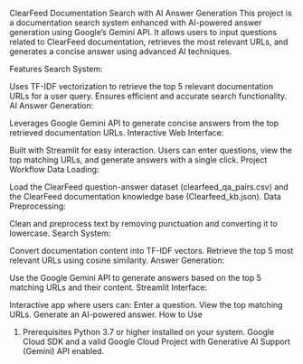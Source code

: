 ClearFeed Documentation Search with AI Answer Generation
This project is a documentation search system enhanced with AI-powered answer generation using Google’s Gemini API. It allows users to input questions related to ClearFeed documentation, retrieves the most relevant URLs, and generates a concise answer using advanced AI techniques.

Features
Search System:

Uses TF-IDF vectorization to retrieve the top 5 relevant documentation URLs for a user query.
Ensures efficient and accurate search functionality.
AI Answer Generation:

Leverages Google Gemini API to generate concise answers from the top retrieved documentation URLs.
Interactive Web Interface:

Built with Streamlit for easy interaction.
Users can enter questions, view the top matching URLs, and generate answers with a single click.
Project Workflow
Data Loading:

Load the ClearFeed question-answer dataset (clearfeed_qa_pairs.csv) and the ClearFeed documentation knowledge base (Clearfeed_kb.json).
Data Preprocessing:

Clean and preprocess text by removing punctuation and converting it to lowercase.
Search System:

Convert documentation content into TF-IDF vectors.
Retrieve the top 5 most relevant URLs using cosine similarity.
Answer Generation:

Use the Google Gemini API to generate answers based on the top 5 matching URLs and their content.
Streamlit Interface:

Interactive app where users can:
Enter a question.
View the top matching URLs.
Generate an AI-powered answer.
How to Use
1. Prerequisites
Python 3.7 or higher installed on your system.
Google Cloud SDK and a valid Google Cloud Project with Generative AI Support (Gemini) API enabled.

